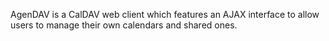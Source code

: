 AgenDAV is a CalDAV web client which features an AJAX interface to allow users to manage their own calendars and shared ones.
